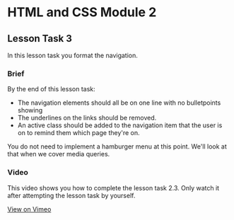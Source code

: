 # HTML and CSS Module 2

## Lesson Task 3

In this lesson task you format the navigation.

### Brief

By the end of this lesson task:

- The navigation elements should all be on one line with no bulletpoints showing
- The underlines on the links should be removed.
- An active class should be added to the navigation item that the user is on to remind them which page they're on.

You do not need to implement a hamburger menu at this point. We'll look at that when we cover media queries.

### Video

This video shows you how to complete the lesson task 2.3. Only watch it after attempting the lesson task by yourself.

[View on Vimeo](https://vimeo.com/480291314/50645c8bff)
